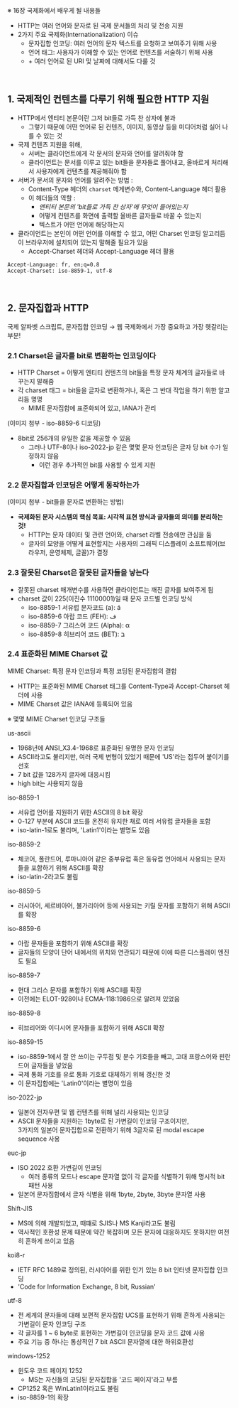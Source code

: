※ 16장 국제화에서 배우게 될 내용들

- HTTP는 여러 언어와 문자로 된 국제 문서들의 처리 및 전송 지원
- 2가지 주요 국제화(Internationalization) 이슈
  - 문자집합 인코딩: 여러 언어의 문자 텍스트를 요청하고 보여주기 위해 사용
  - 언어 태그: 사용자가 이해할 수 있는 언어로 컨텐츠를 서술하기 위해 사용
  - \+ 여러 언어로 된 URI 및 날짜에 대해서도 다룰 것

<br>

## 1. 국제적인 컨텐츠를 다루기 위해 필요한 HTTP 지원

- HTTP에서 엔티티 본문이란 그저 bit들로 가득 찬 상자에 불과
  - 그렇기 때문에 어떤 언어로 된 컨텐츠, 이미지, 동영상 등을 미디어처럼 실어 나를 수 있는 것
- 국제 컨텐츠 지원을 위해,
  - 서버는 클라이언트에게 각 문서의 문자와 언어를 알려줘야 함
  - 클라이언트는 문서를 이루고 있는 bit들을 문자들로 풀어내고, 올바르게 처리해서 사용자에게 컨텐츠를 제공해줘야 함
- 서버가 문서의 문자와 언어를 알려주는 방법 :
  - Content-Type 헤더의 `charset` 메게변수와, Content-Language 헤더 활용
  - 이 헤더들의 역할 :
    - _엔티티 본문의 'bit들로 가득 찬 상자'에 무엇이 들어있는지_
    - 어떻게 컨텐츠를 화면에 출력할 올바른 글자들로 바꿀 수 있는지
    - 텍스트가 어떤 언어에 해당하는지
- 클라이언트는 본인이 어떤 언어를 이해할 수 있고, 어떤 Charset 인코딩 알고리듬이 브라우저에 설치되어 있는지 말해줄 필요가 있음
  - Accept-Charset 헤더와 Accept-Language 헤더 활용

```http
Accept-Language: fr, en;q=0.8
Accept-Charset: iso-8859-1, utf-8
```

<br>

## 2. 문자집합과 HTTP

국제 알파벳 스크립트, 문자집합 인코딩 → 웹 국제화에서 가장 중요하고 가장 헷갈리는 부분!

### 2.1 Charset은 글자를 bit로 변환하는 인코딩이다

- HTTP Charset = 어떻게 엔티티 컨텐츠의 bit들을 특정 문자 체계의 글자들로 바꾸는지 말해줌
- 각 charset 태그 = bit들을 글자로 변환하거나, 혹은 그 반대 작업을 하기 위한 알고리듬 명명
  - MIME 문자집합에 표준화되어 있고, IANA가 관리

(이미지 첨부 - iso-8859-6 디코딩)

- 8bit로 256개의 유일한 값을 제공할 수 있음
  - 그러나 UTF-8이나 iso-2022-jp 같은 몇몇 문자 인코딩은 글자 당 bit 수가 일정하지 않음
    - 이런 경우 추가적인 bit를 사용할 수 있게 지원

### 2.2 문자집합과 인코딩은 어떻게 동작하는가

(이미지 첨부 - bit들을 문자로 변환하는 방법)

- **국제화된 문자 시스템의 핵심 목표: 시각적 표현 방식과 글자들의 의미를 분리하는 것!**
  - HTTP는 문자 데이터 및 관련 언어와, charset 라벨 전송에만 관심을 둠
  - 글자의 모양을 어떻게 표현할지는 사용자의 그래픽 디스플레이 소프트웨어(브라우저, 운영체제, 글꼴)가 결정

### 2.3 잘못된 Charset은 잘못된 글자들을 낳는다

- 잘못된 charset 매개변수를 사용하면 클라이언트는 깨진 글자를 보여주게 됨
- charset 값이 225(이진수 11100001)일 때 문자 코드별 인코딩 방식
  - iso-8859-1 서유럽 문자코드 (a): á
  - iso-8859-6 아랍 코드 (FEH): ف
  - iso-8859-7 그리스어 코드 (Alpha): α
  - iso-8859-8 히브리어 코드 (BET): ב

### 2.4 표준화된 MIME Charset 값

MIME Charset: 특정 문자 인코딩과 특정 코딩된 문자집합의 결합

- HTTP는 표준화된 MIME Charset 태그를 Content-Type과 Accept-Charset 헤더에 사용
- MIME Charset 값은 IANA에 등록되어 있음

※ 몇몇 MIME Charset 인코딩 구조들

us-ascii

- 1968년에 ANSI_X3.4-1968로 표준화된 유명한 문자 인코딩
- ASCII라고도 불리지만, 여러 국제 변형이 있었기 때문에 'US'라는 접두어 붙이기를 선호
- 7 bit 값을 128가지 글자에 대응시킴
- high bit는 사용되지 않음

iso-8859-1

- 서유럽 언어를 지원하기 위한 ASCII의 8 bit 확장
- 0-127 부분에 ASCII 코드를 온전히 유지한 채로 여러 서유럽 글자들을 포함
- iso-latin-1로도 불리며, 'Latin1'이라는 별명도 있음

iso-8859-2

- 체코어, 폴란드어, 루마니아어 같은 중부유럽 혹은 동유럽 언어에서 사용되는 문자들을 포함하기 위해 ASCII를 확장
- iso-latin-2라고도 불림

iso-8859-5

- 러시아어, 세르비아어, 불가리아어 등에 사용되는 키릴 문자를 포함하기 위해 ASCII를 확장

iso-8859-6

- 아랍 문자들을 포함하기 위해 ASCII를 확장
- 글자들의 모양이 단어 내에서의 위치와 연관되기 때문에 이에 따른 디스플레이 엔진도 필요

iso-8859-7

- 현대 그리스 문자를 포함하기 위해 ASCII를 확장
- 이전에는 ELOT-928이나 ECMA-118:1986으로 알려져 있었음

iso-8859-8

- 히브리어와 이디시어 문자들을 포함하기 위해 ASCII 확장

iso-8859-15

- iso-8859-1에서 잘 안 쓰이는 구두점 및 분수 기호들을 빼고, 고대 프랑스어와 핀란드어 글자들을 넣었음
- 국제 통화 기호를 유로 통화 기호로 대체하기 위해 갱신한 것
- 이 문자집합에는 'Latin0'이라는 별명이 있음

iso-2022-jp

- 일본어 전자우편 및 웹 컨텐츠를 위해 널리 사용되는 인코딩
- ASCII 문자들을 지원하는 1byte로 된 가변길이 인코딩 구조이지만,<br>3가지의 일본어 문자집합으로 전환하기 위해 3글자로 된 modal escape sequence 사용

euc-jp

- ISO 2022 호환 가변길이 인코딩
  - 여러 종류의 모드나 escape 문자열 없이 각 글자를 식별하기 위해 명시적 bit 패턴 사용
- 일본어 문자집합에서 글자 식별을 위해 1byte, 2byte, 3byte 문자열 사용

Shift-JIS

- MS에 의해 개발되었고, 때떄로 SJIS나 MS Kanji라고도 불림
- 역사적인 호환성 문제 때문에 약간 복잡하며 모든 문자에 대응하지도 못하지만 여전히 흔하게 쓰이고 있음

koi8-r

- IETF RFC 1489로 정의된, 러시아어를 위한 인기 있는 8 bit 인터넷 문자집합 인코딩
- 'Code for Information Exchange, 8 bit, Russian'

utf-8

- 전 세계의 문자들에 대해 보편적 문자집합 UCS를 표현하기 위해 흔하게 사용되는 가변길이 문자 인코딩 구조
- 각 글자를 1 ~ 6 byte로 표현하는 가변길이 인코딩을 문자 코드 값에 사용
- 주요 기능 중 하나는 통상적인 7 bit ASCII 문자열에 대한 하위호환성

windows-1252

- 윈도우 코드 페이지 1252
  - MS는 자신들의 코딩된 문자집합을 '코드 페이지'라고 부름
- CP1252 혹은 WinLatin1이라고도 불림
- iso-8859-1의 확장
